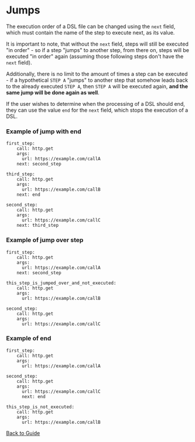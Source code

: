 # Jumps

The execution order of a DSL file can be changed using the `next` field, which must contain the name of the step to execute next, as its value.

It is important to note, that without the `next` field, steps will still be executed "in order" - so if a step "jumps" to another step, from there on, steps
will be executed
"in order" again (assuming those following steps don't have the `next` field).

Additionally, there is no limit to the amount of times a step can be executed - if a hypothetical `STEP A` "jumps" to another step that somehow leads back to
the already executed `STEP A`, then `STEP A` will be executed again, **and the same jump will be done again as well**.

If the user wishes to determine when the processing of a DSL should end, they can use the value `end` for the `next` field, which stops the execution of a DSL.

### Example of jump with end

```
first_step:
    call: http.get
    args:
      url: https://example.com/callA
    next: second_step
  
third_step:
    call: http.get
    args:
      url: https://example.com/callB
    next: end

second_step:
    call: http.get
    args:
      url: https://example.com/callC
    next: third_step
```

### Example of jump over step

```
first_step:
    call: http.get
    args:
      url: https://example.com/callA
    next: second_step
  
this_step_is_jumped_over_and_not_executed:
    call: http.get
    args:
      url: https://example.com/callB

second_step:
    call: http.get
    args:
      url: https://example.com/callC
```

### Example of end

```
first_step:
    call: http.get
    args:
      url: https://example.com/callA
  
second_step:
    call: http.get
    args:
      url: https://example.com/callC
      next: end
  
this_step_is_not_executed:
    call: http.get
    args:
      url: https://example.com/callB
```

[Back to Guide](../GUIDE.md#Writing-DSL-files)
